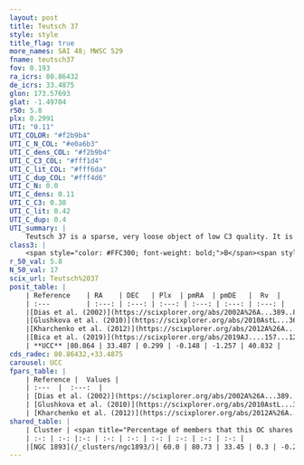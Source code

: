 ```yaml
---
layout: post
title: Teutsch 37
style: style
title_flag: true
more_names: SAI 48; MWSC 529
fname: teutsch37
fov: 0.193
ra_icrs: 80.86432
de_icrs: 33.4875
glon: 173.57693
glat: -1.49704
r50: 5.8
plx: 0.2991
UTI: "0.11"
UTI_COLOR: "#f2b9b4"
UTI_C_N_COL: "#e0a6b3"
UTI_C_dens_COL: "#f2b9b4"
UTI_C_C3_COL: "#fff1d4"
UTI_C_lit_COL: "#fff6da"
UTI_C_dup_COL: "#fff4d6"
UTI_C_N: 0.0
UTI_C_dens: 0.11
UTI_C_C3: 0.38
UTI_C_lit: 0.42
UTI_C_dup: 0.4
UTI_summary: |
    Teutsch 37 is a sparse, very loose object of low C3 quality. It is poorly studied in the literature, with no articles listed in the last 6 years.<br><br><span style="color: #99180f; font-weight: bold;">Warning: </span>This is possibly a duplicated object, which shares a significant percentage of members with at least one previously reported entry.<br><br><span style="color: #99180f; font-weight: bold;">Warning: </span>contains less than 25 stars with <i>P>0.5</i> estimated.
class3: |
    <span style="color: #FFC300; font-weight: bold;">B</span><span style="color: red; font-weight: bold;">C</span>
r_50_val: 5.8
N_50_val: 17
scix_url: Teutsch%2037
posit_table: |
    | Reference    | RA    | DEC   | Plx  | pmRA  | pmDE   |  Rv  |
    | :---         | :---: | :---: | :---: | :---: | :---: | :---: |
    |[Dias et al. (2002)](https://scixplorer.org/abs/2002A%26A...389..871D) | 81.071 | 33.501 | -- | 0.75 | -2.45 | -- |
    |[Glushkova et al. (2010)](https://scixplorer.org/abs/2010AstL...36...75G) | 81.07 | 33.501 | -- | -- | -- | -- |
    |[Kharchenko et al. (2012)](https://scixplorer.org/abs/2012A%26A...543A.156K) | 81.055 | 33.477 | -- | 5.08 | -5.66 | -- |
    |[Bica et al. (2019)](https://scixplorer.org/abs/2019AJ....157...12B) | 81.071 | 33.506 | -- | -- | -- | -- |
    | **UCC** |80.864 | 33.487 | 0.299 | -0.148 | -1.257 | 40.832 | 
cds_radec: 80.86432,+33.4875
carousel: UCC
fpars_table: |
    | Reference |  Values |
    | :---  |  :---:  |
    | [Dias et al. (2002)](https://scixplorer.org/abs/2002A%26A...389..871D) | `E(B-V)=0.31, Dist=1800.0, Age=9.35` |
    | [Glushkova et al. (2010)](https://scixplorer.org/abs/2010AstL...36...75G) | `E(B-V)=0.31, Dm=11.3, Age=9.35` |
    | [Kharchenko et al. (2012)](https://scixplorer.org/abs/2012A%26A...543A.156K) | `e_bv=0.799, distance=4001, log_age=8.95` |
shared_table: |
    | Cluster | <span title="Percentage of members that this OC shares with the ones listed">%</span>   | RA   | DEC   | Plx   | pmRA  | pmDE  | Rv | UTI |
    | :-: | :-: |:-: | :-: | :-: | :-: | :-: | :-: | :-: |
    |[NGC 1893](/_clusters/ngc1893/)| 60.0 | 80.73 | 33.45 | 0.3 | -0.28 | -1.41 | 20.89 |0.92 |
---
```

